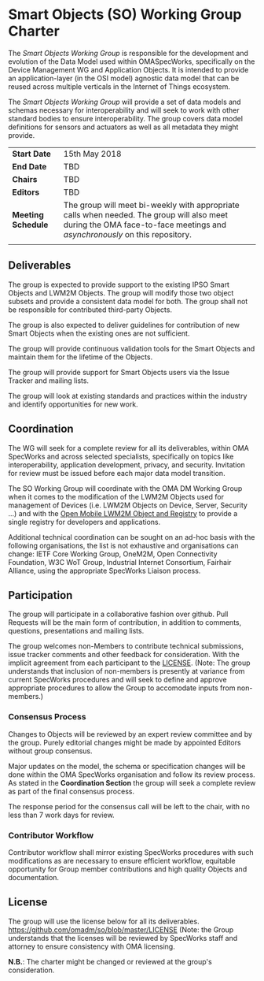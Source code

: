 # Smart Objects (SO) Working Group Charter

The *Smart Objects Working Group* is responsible for the development and evolution of the Data Model used within OMASpecWorks, specifically on the Device Management WG and Application Objects. It is intended to provide an application-layer (in the OSI model) agnostic data model that can be reused across multiple verticals in the Internet of Things ecosystem.

The *Smart Objects Working Group* will provide a set of data models and schemas necessary for interoperability and will seek to work with other standard bodies to ensure interoperability. The group covers data model definitions for sensors and actuators as well as all metadata they might provide.

|||
|:------------------- | :-----------------------------------|
|**Start Date**       | 15th May 2018 |
|**End Date**         |  TBD |
|**Chairs**           |  TBD |
|**Editors**          |  TBD |
|**Meeting Schedule** |  The group will meet bi-weekly with appropriate calls when needed. The group will also meet during the OMA face-to-face meetings and *asynchronously* on this repository. |
|||

## Deliverables

The group is expected to provide support to the existing IPSO Smart Objects and LWM2M Objects. The group will modify those two object subsets and provide a consistent data model for both.  The group shall not be responsible for contributed third-party Objects.

The group is also expected to deliver guidelines for contribution of new Smart Objects when the existing ones are not sufficient.

The group will provide continuous validation tools for the Smart Objects and maintain them for the lifetime of the Objects.

The group will provide support for Smart Objects users via the Issue Tracker and mailing lists.

The group will look at existing standards and practices within the industry and identify opportunities for new work.

## Coordination

The WG will seek for a complete review for all its deliverables, within OMA SpecWorks and across selected specialists, specifically on topics like interoperability, application development, privacy, and security. Invitation for review must be issued before each major data model transition.

The SO Working Group will coordinate with the OMA DM Working Group when it comes to the modification of the LWM2M Objects used for management of Devices (i.e. LWM2M Objects on Device, Server, Security ...) and with the [Open Mobile LWM2M Object and Registry](http://www.openmobilealliance.org/wp/OMNA/LwM2M/LwM2MRegistry.html) to provide a single registry for developers and applications.

Additional technical coordination can be sought on an ad-hoc basis with the following organisations, the list is not exhaustive and organisations can change: IETF Core Working Group, OneM2M, Open Connectivity Foundation, W3C WoT Group, Industrial Internet Consortium, Fairhair Alliance, using the appropriate SpecWorks Liaison process. 


## Participation

The group will participate in a collaborative fashion over github. Pull Requests will be the main form of contribution, in addition to comments, questions, presentations and mailing lists.

The group welcomes non-Members to contribute technical submissions, issue tracker comments and other feedback for consideration. With the implicit agreement from each participant to the [LICENSE](https://github.com/omadm/so/blob/master/LICENSE). (Note: The group understands that inclusion of non-members is presently at variance from current SpecWorks procedures and will seek to define and approve appropriate procedures to allow the Group to accomodate inputs from non-members.)

### Consensus Process

Changes to Objects will be reviewed by an expert review committee and by the group. Purely editorial changes might be made by appointed Editors without group consensus.

Major updates on the model, the schema or specification changes will be done within the OMA SpecWorks organisation and follow its review process. As stated in the **Coordination Section** the group will seek a complete review as part of the final consensus process.

The response period for the consensus call will be left to the chair, with no less than 7 work days for review.


### Contributor Workflow

Contributor workflow shall mirror existing SpecWorks procedures with such modifications as are necessary to ensure efficient workflow, equitable opportunity for Group member contributions and high quality Objects and documentation.

## License

The group will use the license below for all its deliverables.
<https://github.com/omadm/so/blob/master/LICENSE> (Note: the Group understands that the licenses will be reviewed by SpecWorks staff and attorney to ensure consistency with OMA licensing.  

**N.B.**: The charter might be changed or reviewed at the group's consideration.
